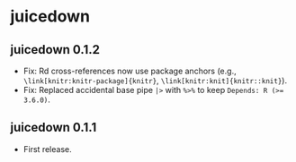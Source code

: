# juicedown

## juicedown 0.1.2

- Fix: Rd cross-references now use package anchors (e.g., `\link[knitr:knitr-package]{knitr}`, `\link[knitr:knit]{knitr::knit}`).
- Fix: Replaced accidental base pipe `|>` with `%>%` to keep `Depends: R (>= 3.6.0)`.

## juicedown 0.1.1

* First release.
